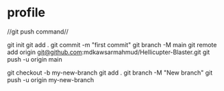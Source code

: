 # profile

//git push command//

git init
git add .
git commit -m "first commit"
git branch -M main
git remote add origin git@github.com:mdkawsarmahmud/Hellicupter-Blaster.git
git push -u origin main

git checkout -b my-new-branch
git add .
git branch -M "New branch"
git push -u origin my-new-branch

